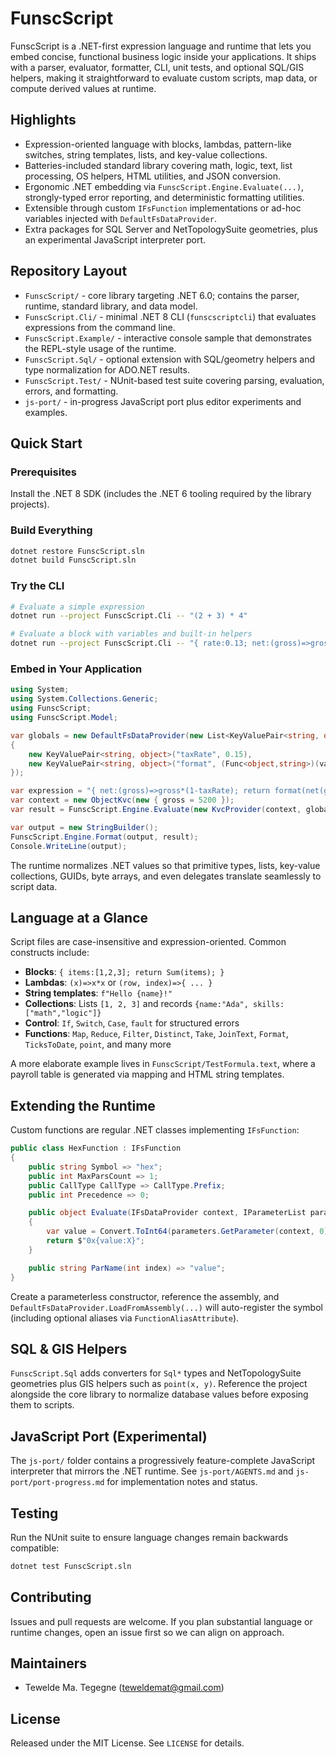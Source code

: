 # FunscScript

FunscScript is a .NET-first expression language and runtime that lets you embed concise, functional business logic inside your applications. It ships with a parser, evaluator, formatter, CLI, unit tests, and optional SQL/GIS helpers, making it straightforward to evaluate custom scripts, map data, or compute derived values at runtime.

## Highlights
- Expression-oriented language with blocks, lambdas, pattern-like switches, string templates, lists, and key-value collections.
- Batteries-included standard library covering math, logic, text, list processing, OS helpers, HTML utilities, and JSON conversion.
- Ergonomic .NET embedding via `FunscScript.Engine.Evaluate(...)`, strongly-typed error reporting, and deterministic formatting utilities.
- Extensible through custom `IFsFunction` implementations or ad-hoc variables injected with `DefaultFsDataProvider`.
- Extra packages for SQL Server and NetTopologySuite geometries, plus an experimental JavaScript interpreter port.

## Repository Layout
- `FunscScript/` - core library targeting .NET 6.0; contains the parser, runtime, standard library, and data model.
- `FunscScript.Cli/` - minimal .NET 8 CLI (`funscscriptcli`) that evaluates expressions from the command line.
- `FunscScript.Example/` - interactive console sample that demonstrates the REPL-style usage of the runtime.
- `FunscScript.Sql/` - optional extension with SQL/geometry helpers and type normalization for ADO.NET results.
- `FunscScript.Test/` - NUnit-based test suite covering parsing, evaluation, errors, and formatting.
- `js-port/` - in-progress JavaScript port plus editor experiments and examples.

## Quick Start
### Prerequisites
Install the .NET 8 SDK (includes the .NET 6 tooling required by the library projects).

### Build Everything
```bash
dotnet restore FunscScript.sln
dotnet build FunscScript.sln
```

### Try the CLI
```bash
# Evaluate a simple expression
dotnet run --project FunscScript.Cli -- "(2 + 3) * 4"

# Evaluate a block with variables and built-in helpers
dotnet run --project FunscScript.Cli -- "{ rate:0.13; net:(gross)=>gross*(1-rate); return net(12500); }"
```

### Embed in Your Application
```csharp
using System;
using System.Collections.Generic;
using FunscScript;
using FunscScript.Model;

var globals = new DefaultFsDataProvider(new List<KeyValuePair<string, object>>
{
    new KeyValuePair<string, object>("taxRate", 0.15),
    new KeyValuePair<string, object>("format", (Func<object,string>)(value => string.Format("{0:#,#0.00}", value)))
});

var expression = "{ net:(gross)=>gross*(1-taxRate); return format(net(gross)); }";
var context = new ObjectKvc(new { gross = 5200 });
var result = FunscScript.Engine.Evaluate(new KvcProvider(context, globals), expression);

var output = new StringBuilder();
FunscScript.Engine.Format(output, result);
Console.WriteLine(output);
```
The runtime normalizes .NET values so that primitive types, lists, key-value collections, GUIDs, byte arrays, and even delegates translate seamlessly to script data.

## Language at a Glance
Script files are case-insensitive and expression-oriented. Common constructs include:
- **Blocks**: `{ items:[1,2,3]; return Sum(items); }`
- **Lambdas**: `(x)=>x*x` or `(row, index)=>{ ... }`
- **String templates**: `f"Hello {name}!"`
- **Collections**: Lists `[1, 2, 3]` and records `{name:"Ada", skills:["math","logic"]}`
- **Control**: `If`, `Switch`, `Case`, `fault` for structured errors
- **Functions**: `Map`, `Reduce`, `Filter`, `Distinct`, `Take`, `JoinText`, `Format`, `TicksToDate`, `point`, and many more

A more elaborate example lives in `FunscScript/TestFormula.text`, where a payroll table is generated via mapping and HTML string templates.

## Extending the Runtime
Custom functions are regular .NET classes implementing `IFsFunction`:
```csharp
public class HexFunction : IFsFunction
{
    public string Symbol => "hex";
    public int MaxParsCount => 1;
    public CallType CallType => CallType.Prefix;
    public int Precedence => 0;

    public object Evaluate(IFsDataProvider context, IParameterList parameters)
    {
        var value = Convert.ToInt64(parameters.GetParameter(context, 0));
        return $"0x{value:X}";
    }

    public string ParName(int index) => "value";
}
```
Create a parameterless constructor, reference the assembly, and `DefaultFsDataProvider.LoadFromAssembly(...)` will auto-register the symbol (including optional aliases via `FunctionAliasAttribute`).

## SQL & GIS Helpers
`FunscScript.Sql` adds converters for `Sql*` types and NetTopologySuite geometries plus GIS helpers such as `point(x, y)`. Reference the project alongside the core library to normalize database values before exposing them to scripts.

## JavaScript Port (Experimental)
The `js-port/` folder contains a progressively feature-complete JavaScript interpreter that mirrors the .NET runtime. See `js-port/AGENTS.md` and `js-port/port-progress.md` for implementation notes and status.

## Testing
Run the NUnit suite to ensure language changes remain backwards compatible:
```bash
dotnet test FunscScript.sln
```

## Contributing
Issues and pull requests are welcome. If you plan substantial language or runtime changes, open an issue first so we can align on approach.

## Maintainers
- Tewelde Ma. Tegegne (<teweldemat@gmail.com>)

## License
Released under the MIT License. See `LICENSE` for details.
